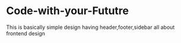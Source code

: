 # Code-with-your-Fututre
This is basically simple design having header,footer,sidebar all about frontend design
